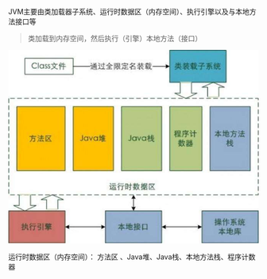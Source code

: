 JVM主要由类加载器子系统、运行时数据区（内存空间）、执行引擎以及与本地方法接口等
> 类加载到内存空间，然后执行（引擎）本地方法（接口）

![](/assets/timg.jpg)

运行时数据区（内存空间）：
方法区 、Java堆、Java栈、本地方法栈、程序计数器
